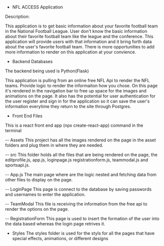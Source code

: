 

- NFL ACCESS Application

Description:

This application is to get basic information about your favorite football team in the National Football League. User don't know the basic information about their favorite football team like the league and the conference. This application will provide users with that information and it bring forth data about the user's favorite football team. There is more opportunities to add more information to render on this application at your convience.

- Backend Databases

The backend being used is Python(Flask)

This application is pulling from an online free NFL Api to render the NFL teams. Provide logic to render the informaiton how you chose. On this page it's rendered in the navigation bar to free up space for the images and animations on the page.
It also has the potential for user authentication for the user register and sign in for the application so it can save the user's information everytime they return to the site through Postgres.

- Front End Files

This is a react front end app (npx create-react-app) command in the terminal

-- Assets
This project has all the images rendered on the page in the asset folders and plug them in where they are needed.

-- src
This folder holds all the files that are being rendered on the page, the editprofile.js, app.js, loginpage.js registrationform.js, teammodal.js and sportsapi.js.

-- App.js 
The main page where are the logic nested and fetching data from other files to display on the page.

-- LoginPage
This page is connect to the database by saving passwords and usernames to enter the application.

-- TeamModal
This file is receiving the information from the free api to render the options on the page.

-- RegistrationForm
This page is used to insert the formation of the user into the data based whereas the login page retrives it.

- Styles
The styles folder is used for the styls for all the pages that have special effects, animations, or different designs